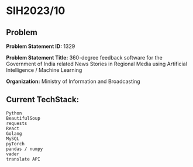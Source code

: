 # SIH2023/10

## Problem
**Problem Statement ID:** 1329

**Problem Statement Title:** 360-degree feedback software for the Government of India related News Stories in Regional Media using Artificial Intelligence / Machine Learning

**Organization:** Ministry of Information and Broadcasting

## Current TechStack:
	Python
	BeautifulSoup
	requests
	React
	Golang
	MySQL
	pyTorch
	pandas / numpy
	vader
	translate API
